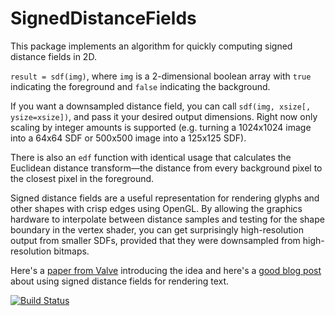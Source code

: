 # SignedDistanceFields

This package implements an algorithm for quickly computing signed distance fields in 2D.

`result = sdf(img)`, where `img` is a 2-dimensional boolean array with `true` indicating the foreground and `false` indicating the background.

If you want a downsampled distance field, you can call `sdf(img, xsize[, ysize=xsize])`, and pass it your desired output dimensions. Right now only scaling by integer amounts is supported (e.g. turning a 1024x1024 image into a 64x64 SDF or 500x500 image into a 125x125 SDF).

There is also an `edf` function with identical usage that calculates the Euclidean distance transform—the distance from every background pixel to the closest pixel in the foreground.

Signed distance fields are a useful representation for rendering glyphs and other shapes with crisp edges using OpenGL. By allowing the graphics hardware to interpolate between distance samples and testing for the shape boundary in the vertex shader, you can get surprisingly high-resolution output from smaller SDFs, provided that they were downsampled from high-resolution bitmaps.

Here's a [paper from Valve](http://www.valvesoftware.com/publications/2007/SIGGRAPH2007_AlphaTestedMagnification.pdf) introducing the idea and here's a [good blog post](https://www.mapbox.com/blog/text-signed-distance-fields/) about using signed distance fields for rendering text.

[![Build Status](https://travis-ci.org/yurivish/SignedDistanceFields.jl.svg?branch=master)](https://travis-ci.org/yurivish/SignedDistanceFields.jl)
